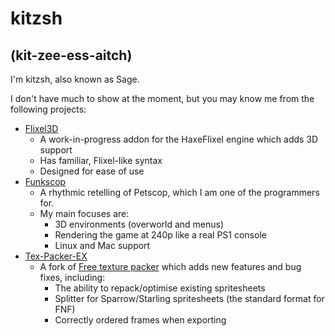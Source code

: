 # kitzsh
## (kit-zee-ess-aitch)

I'm kitzsh, also known as Sage.

I don't have much to show at the moment, but you  may know me from the following projects:
- [Flixel3D](https://github.com/CodenameCrew/flixel3d) 
    - A work-in-progress addon for the HaxeFlixel engine which adds 3D support
    - Has familiar, Flixel-like syntax
    - Designed for ease of use
- [Funkscop](https://gamejolt.com/games/funkscop/984595) 
    - A rhythmic retelling of Petscop, which I am one of the programmers for.
    - My main focuses are:
        - 3D environments (overworld and menus)
        - Rendering the game at 240p like a real PS1 console
        - Linux and Mac support
- [Tex-Packer-EX](https://kitzsh.github.io/tex-packer-ex) 
    - A fork of [Free texture packer](https://free-tex-packer.com) which adds new features and bug fixes, including:
        - The ability to repack/optimise existing spritesheets
        - Splitter for Sparrow/Starling spritesheets (the standard format for FNF)
        - Correctly ordered frames when exporting

